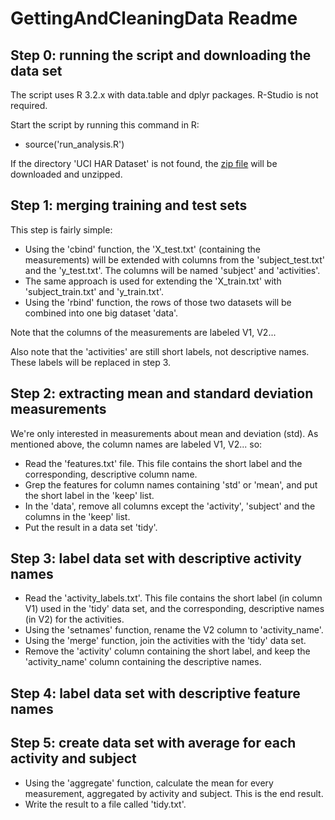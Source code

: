 # GettingAndCleaningData Readme

## Step 0: running the script and downloading the data set

The script uses R 3.2.x with data.table and dplyr packages.
R-Studio is not required.

Start the script by running this command in R:

* source('run_analysis.R')

If the directory 'UCI HAR Dataset' is not found,
the [zip file](https://d396qusza40orc.cloudfront.net/getdata%2Fprojectfiles%2FUCI%20HAR%20Dataset.zip) will be downloaded and unzipped.

## Step 1: merging training and test sets

This step is fairly simple:

* Using the 'cbind' function, the 'X_test.txt' (containing the measurements) will be extended with columns from the 'subject_test.txt' and the 'y_test.txt'. The columns will be named 'subject' and 'activities'.
* The same approach is used for extending the 'X_train.txt' with 'subject_train.txt' and 'y_train.txt'.
* Using the 'rbind' function, the rows of those two datasets will be combined into one big dataset 'data'. 

Note that the columns of the measurements are labeled V1, V2...

Also note that the 'activities' are still short labels, not descriptive names. These labels will be replaced in step 3.

## Step 2: extracting mean and standard deviation measurements

We're only interested in measurements about mean and deviation (std).
As mentioned above, the column names are labeled V1, V2... so:

* Read the 'features.txt' file. This file contains the short label and the corresponding, descriptive column name.
* Grep the features for column names containing 'std' or 'mean', and put the short label in the 'keep' list.
* In the 'data', remove all columns except the 'activity', 'subject' and the columns in the 'keep' list.
* Put the result in a data set 'tidy'.

## Step 3: label data set with descriptive activity names

* Read the 'activity_labels.txt'. This file contains the short label (in column V1) used in the 'tidy' data set, and the corresponding, descriptive names (in V2) for the activities.
* Using the 'setnames' function, rename the V2 column to 'activity_name'.
* Using the 'merge' function, join the activities with the 'tidy' data set.
* Remove the 'activity' column containing the short label, and keep the 'activity_name' column containing the descriptive names.

## Step 4: label data set with descriptive feature names

## Step 5: create data set with average for each activity and subject

* Using the 'aggregate' function, calculate the mean for every measurement, aggregated by activity and subject. This is the end result.
* Write the result to a file called 'tidy.txt'.

